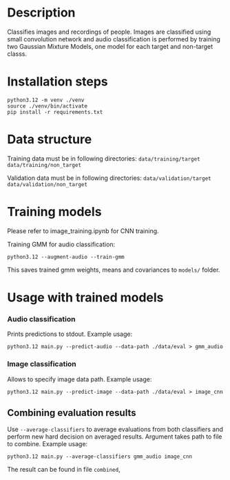# Description
Classifies images and recordings of people.
Images are classified using small convolution network and 
audio classification is performed by training two Gaussian Mixture Models, 
one model for each target and non-target classs.


# Installation steps
```shell
python3.12 -m venv ./venv
source ./venv/bin/activate
pip install -r requirements.txt
```
# Data structure
Training data must be in following directories:
`data/training/target`
`data/training/non_target`

Validation data must be in following directories:
`data/validation/target`
`data/validation/non_target`

# Training models 
Please refer to image_training.ipynb for CNN training.

Training GMM for audio classification:
```shell
python3.12 --augment-audio --train-gmm
```
This saves trained gmm weights, means and covariances to `models/` folder.

# Usage with trained models
### Audio classification
 Prints predictions to stdout.
Example usage:
```shell
python3.12 main.py --predict-audio --data-path ./data/eval > gmm_audio
```

### Image classification
Allows to specify image data path. 
Example usage:
```shell
python3.12 main.py --predict-image --data-path ./data/eval > image_cnn
```

## Combining evaluation results
Use `--average-classifiers` to average evaluations from both classifiers and perform 
new hard decision on averaged results. Argument takes path to file to combine.
Example usage:
```shell
python3.12 main.py --average-classifiers gmm_audio image_cnn 
```
The result can be found in file `combined`,
